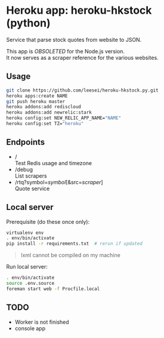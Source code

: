 Heroku app: heroku-hkstock (python)
=================

Service that parse stock quotes from website to JSON.

This app is *OBSOLETED* for the Node.js version.  
It now serves as a scraper reference for the various websites.

## Usage

```bash
git clone https://github.com/leesei/heroku-hkstock.py.git
heroku apps:create NAME
git push heroku master
heroku addons:add rediscloud
heroku addons:add newrelic:stark
heroku config:set NEW_RELIC_APP_NAME="NAME"
heroku config:set TZ="heroku"
```

## Endpoints

* /  
  Test Redis usage and timezone
* /debug  
  List scrapers
* /rtq?symbol=_symbol_[&src=_scraper_]  
  Quote service

## Local server

Prerequisite (do these once only):

```bash
virtualenv env
. env/bin/activate
pip install -r requirements.txt  # rerun if updated
```

> lxml cannot be compiled on my machine

Run local server:

```bash
. env/bin/activate
source .env.source
foreman start web -f Procfile.local
```

## TODO

- Worker is not finished
- console app
